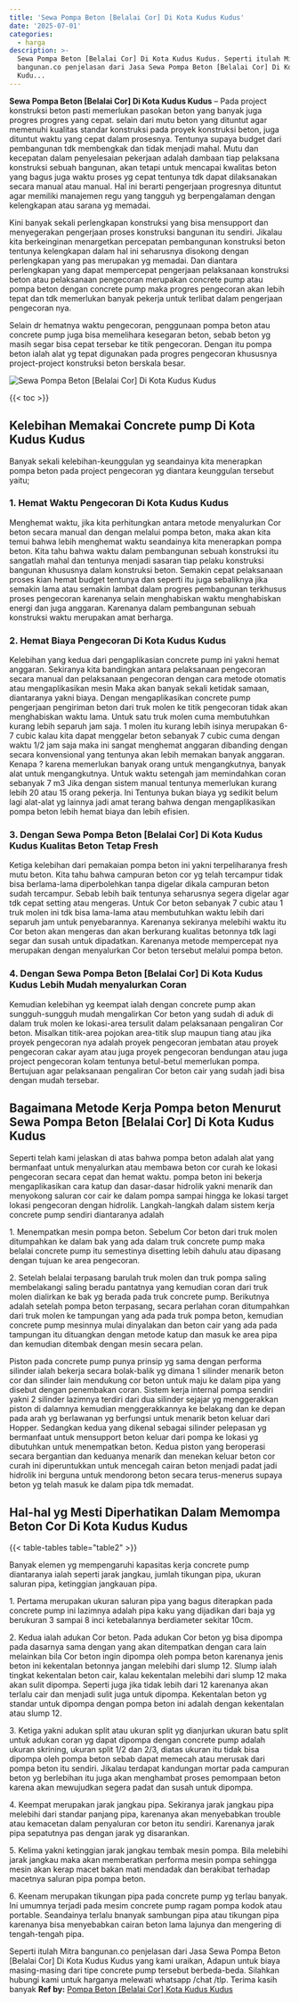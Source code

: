 ```yaml
---
title: 'Sewa Pompa Beton [Belalai Cor] Di Kota Kudus Kudus'
date: '2025-07-01'
categories:
  - harga
description: >-
  Sewa Pompa Beton [Belalai Cor] Di Kota Kudus Kudus. Seperti itulah Mitra
  bangunan.co penjelasan dari Jasa Sewa Pompa Beton [Belalai Cor] Di Kota Kudus
  Kudu...
---
```


**Sewa Pompa Beton \[Belalai Cor\] Di Kota Kudus Kudus** – Pada project konstruksi beton pasti memerlukan pasokan beton yang banyak juga progres progres yang cepat. selain dari mutu beton yang dituntut agar memenuhi kualitas standar konstruksi pada proyek konstruksi beton, juga dituntut waktu yang cepat dalam prosesnya. Tentunya supaya budget dari pembangunan tdk membengkak dan tidak menjadi mahal. Mutu dan kecepatan dalam penyelesaian pekerjaan adalah dambaan tiap pelaksana konstruksi sebuah bangunan, akan tetapi untuk mencapai kwalitas beton yang bagus juga waktu proses yg cepat tentunya tdk dapat dilaksanakan secara manual atau manual. Hal ini berarti pengerjaan progresnya dituntut agar memiliki manajemen regu yang tangguh yg berpengalaman dengan kelengkapan atau sarana yg memadai.

Kini banyak sekali perlengkapan konstruksi yang bisa mensupport dan menyegerakan pengerjaan proses konstruksi bangunan itu sendiri. Jikalau kita berkeinginan menargetkan percepatan pembangunan konstruksi beton tentunya kelengkapan dalam hal ini seharusnya disokong dengan perlengkapan yang pas merupakan yg memadai. Dan diantara perlengkapan yang dapat mempercepat pengerjaan pelaksanaan konstruksi beton atau pelaksanaan pengecoran merupakan concrete pump atau pompa beton dengan concrete pump maka progres pengecoran akan lebih tepat dan tdk memerlukan banyak pekerja untuk terlibat dalam pengerjaan pengecoran nya.

Selain dr hematnya waktu pengecoran, penggunaan pompa beton atau concrete pump juga bisa memelihara kesegaran beton, sebab beton yg masih segar bisa cepat tersebar ke titik pengecoran. Dengan itu pompa beton ialah alat yg tepat digunakan pada progres pengecoran khususnya project-project konstruksi beton berskala besar.

![Sewa Pompa Beton [Belalai Cor] Di Kota Kudus Kudus](/images/sewa-concrete-pump-17.png)

{{< toc >}}

## Kelebihan Memakai Concrete pump Di Kota Kudus Kudus

Banyak sekali kelebihan-keunggulan yg seandainya kita menerapkan pompa beton pada project pengecoran yg diantara keunggulan tersebut yaitu;

### 1\. Hemat Waktu Pengecoran Di Kota Kudus Kudus

Menghemat waktu, jika kita perhitungkan antara metode menyalurkan Cor beton secara manual dan dengan melalui pompa beton, maka akan kita temui bahwa lebih menghemat waktu seandainya kita menerapkan pompa beton. Kita tahu bahwa waktu dalam pembangunan sebuah konstruksi itu sangatlah mahal dan tentunya menjadi sasaran tiap pelaku konstruksi bangunan khususnya dalam konstruksi beton. Semakin cepat pelaksanaan proses kian hemat budget tentunya dan seperti itu juga sebaliknya jika semakin lama atau semakin lambat dalam progres pembangunan terkhusus proses pengecoran karenanya selain menghabiskan waktu menghabiskan energi dan juga anggaran. Karenanya dalam pembangunan sebuah konstruksi waktu merupakan amat berharga.

### 2\. Hemat Biaya Pengecoran Di Kota Kudus Kudus

Kelebihan yang kedua dari pengaplikasian concrete pump ini yakni hemat anggaran. Sekiranya kita bandingkan antara pelaksanaan pengecoran secara manual dan pelaksanaan pengecoran dengan cara metode otomatis atau mengaplikasikan mesin Maka akan banyak sekali ketidak samaan, diantaranya yakni biaya. Dengan mengaplikasikan concrete pump pengerjaan pengiriman beton dari truk molen ke titik pengecoran tidak akan menghabiskan waktu lama. Untuk satu truk molen cuma membutuhkan kurang lebih separuh jam saja. 1 molen itu kurang lebih isinya merupakan 6-7 cubic kalau kita dapat menggelar beton sebanyak 7 cubic cuma dengan waktu 1/2 jam saja maka ini sangat menghemat anggaran dibanding dengan secara konvensional yang tentunya akan lebih memakan banyak anggaran. Kenapa ? karena memerlukan banyak orang untuk mengangkutnya, banyak alat untuk mengangkutnya. Untuk waktu setengah jam memindahkan coran sebanyak 7 m3 Jika dengan sistem manual tentunya memerlukan kurang lebih 20 atau 15 orang pekerja. Ini Tentunya bukan biaya yg sedikit belum lagi alat-alat yg lainnya jadi amat terang bahwa dengan mengaplikasikan pompa beton lebih hemat biaya dan lebih efisien.

### 3\. Dengan Sewa Pompa Beton \[Belalai Cor\] Di Kota Kudus Kudus Kualitas Beton Tetap Fresh

Ketiga kelebihan dari pemakaian pompa beton ini yakni terpeliharanya fresh mutu beton. Kita tahu bahwa campuran beton cor yg telah tercampur tidak bisa berlama-lama diperbolehkan tanpa digelar dikala campuran beton sudah tercampur. Sebab lebih baik tentunya seharusnya segera digelar agar tdk cepat setting atau mengeras. Untuk Cor beton sebanyak 7 cubic atau 1 truk molen ini tdk bisa lama-lama atau membutuhkan waktu lebih dari separuh jam untuk penyebarannya. Karenanya sekiranya melebihi waktu itu Cor beton akan mengeras dan akan berkurang kualitas betonnya tdk lagi segar dan susah untuk dipadatkan. Karenanya metode mempercepat nya merupakan dengan menyalurkan Cor beton tersebut melalui pompa beton.

### 4\. Dengan Sewa Pompa Beton \[Belalai Cor\] Di Kota Kudus Kudus Lebih Mudah menyalurkan Coran

Kemudian kelebihan yg keempat ialah dengan concrete pump akan sungguh-sungguh mudah mengalirkan Cor beton yang sudah di aduk di dalam truk molen ke lokasi-area tersulit dalam pelaksanaan pengaliran Cor beton. Misalkan titik-area pojokan area-titik slup maupun tiang atau jika proyek pengecoran nya adalah proyek pengecoran jembatan atau proyek pengecoran cakar ayam atau juga proyek pengecoran bendungan atau juga project pengecoran kolam tentunya betul-betul memerlukan pompa. Bertujuan agar pelaksanaan pengaliran Cor beton cair yang sudah jadi bisa dengan mudah tersebar.

## Bagaimana Metode Kerja Pompa beton Menurut Sewa Pompa Beton \[Belalai Cor\] Di Kota Kudus Kudus

Seperti telah kami jelaskan di atas bahwa pompa beton adalah alat yang bermanfaat untuk menyalurkan atau membawa beton cor curah ke lokasi pengecoran secara cepat dan hemat waktu. pompa beton ini bekerja mengaplikasikan cara katup dan dasar-dasar hidrolik yakni menarik dan menyokong saluran cor cair ke dalam pompa sampai hingga ke lokasi target lokasi pengecoran dengan hidrolik. Langkah-langkah dalam sistem kerja concrete pump sendiri diantaranya adalah

1\. Menempatkan mesin pompa beton. Sebelum Cor beton dari truk molen ditumpahkan ke dalam bak yang ada dalam truk concrete pump maka belalai concrete pump itu semestinya disetting lebih dahulu atau dipasang dengan tujuan ke area pengecoran.

2\. Setelah belalai terpasang barulah truk molen dan truk pompa saling membelakangi saling beradu pantatnya yang kemudian coran dari truk molen dialirkan ke bak yg berada pada truk concrete pump. Berikutnya adalah setelah pompa beton terpasang, secara perlahan coran ditumpahkan dari truk molen ke tampungan yang ada pada truk pompa beton, kemudian concrete pump mesinnya mulai dinyalakan dan beton cair yang ada pada tampungan itu dituangkan dengan metode katup dan masuk ke area pipa dan kemudian ditembak dengan mesin secara pelan.

Piston pada concrete pump punya prinsip yg sama dengan performa silinder ialah bekerja secara bolak-balik yg dimana 1 silinder menarik beton cor dan silinder lain mendukung cor beton untuk maju ke dalam pipa yang disebut dengan penembakan coran. Sistem kerja internal pompa sendiri yakni 2 silinder lazimnya terdiri dari dua silinder sejajar yg menggerakkan piston di dalamnya kemudian menggerakkannya ke belakang dan ke depan pada arah yg berlawanan yg berfungsi untuk menarik beton keluar dari Hopper. Sedangkan kedua yang dikenal sebagai silinder pelepasan yg bermanfaat untuk mensupport beton keluar dari pompa ke lokasi yg dibutuhkan untuk menempatkan beton. Kedua piston yang beroperasi secara bergantian dan keduanya menarik dan menekan keluar beton cor curah ini diperuntukkan untuk mencegah cairan beton menjadi padat jadi hidrolik ini berguna untuk mendorong beton secara terus-menerus supaya beton yg telah masuk ke dalam pipa tdk memadat.

## Hal-hal yg Mesti Diperhatikan Dalam Memompa Beton Cor Di Kota Kudus Kudus

{{< table-tables table="table2" >}}

Banyak elemen yg mempengaruhi kapasitas kerja concrete pump diantaranya ialah seperti jarak jangkau, jumlah tikungan pipa, ukuran saluran pipa, ketinggian jangkauan pipa.

1\. Pertama merupakan ukuran saluran pipa yang bagus diterapkan pada concrete pump ini lazimnya adalah pipa kaku yang dijadikan dari baja yg berukuran 3 sampai 8 inci ketebalannya berdiameter sekitar 10cm.

2\. Kedua ialah adukan Cor beton. Pada adukan Cor beton yg bisa dipompa pada dasarnya sama dengan yang akan ditempatkan dengan cara lain melainkan bila Cor beton ingin dipompa oleh pompa beton karenanya jenis beton ini kekentalan betonnya jangan melebihi dari slump 12. Slump ialah tingkat kekentalan beton cair, kalau kekentalan melebihi dari slump 12 maka akan sulit dipompa. Seperti juga jika tidak lebih dari 12 karenanya akan terlalu cair dan menjadi sulit juga untuk dipompa. Kekentalan beton yg standar untuk dipompa dengan pompa beton ini adalah dengan kekentalan atau slump 12.

3\. Ketiga yakni adukan split atau ukuran split yg dianjurkan ukuran batu split untuk adukan coran yg dapat dipompa dengan concrete pump adalah ukuran skrining, ukuran split 1/2 dan 2/3, diatas ukuran itu tidak bisa dipompa oleh pompa beton sebab dapat memecah atau merusak dari pompa beton itu sendiri. Jikalau terdapat kandungan mortar pada campuran beton yg berlebihan itu juga akan menghambat proses pemompaan beton karena akan mewujudkan segera padat dan susah untuk dipompa.

4\. Keempat merupakan jarak jangkau pipa. Sekiranya jarak jangkau pipa melebihi dari standar panjang pipa, karenanya akan menyebabkan trouble atau kemacetan dalam penyaluran cor beton itu sendiri. Karenanya jarak pipa sepatutnya pas dengan jarak yg disarankan.

5\. Kelima yakni ketinggian jarak jangkau tembak mesin pompa. Bila melebihi jarak jangkau maka akan memberatkan performa mesin pompa sehingga mesin akan kerap macet bakan mati mendadak dan berakibat terhadap macetnya saluran pipa pompa beton.

6\. Keenam merupakan tikungan pipa pada concrete pump yg terlau banyak. Ini umumnya terjadi pada mesim concrete pump ragam pompa kodok atau portable. Seandainya terlalu bnanyak sambungan pipa atau tikungan pipa karenanya bisa menyebabkan cairan beton lama lajunya dan mengering di tengah-tengah pipa.

Seperti itulah Mitra bangunan.co penjelasan dari Jasa Sewa Pompa Beton \[Belalai Cor\] Di Kota Kudus Kudus yang kami uraikan, Adapun untuk biaya masing-masing dari tipe concrete pump tersebut berbeda-beda. Silahkan hubungi kami untuk harganya melewati whatsapp /chat /tlp. Terima kasih banyak
**Ref by:** [Pompa Beton [Belalai Cor] Kota Kudus Kudus](https://id.wikipedia.org/wiki/Pompa)
